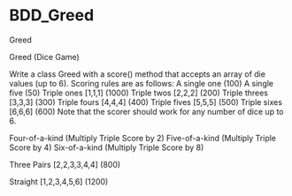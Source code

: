 # BDD_Greed

Greed

Greed (Dice Game)

Write a class Greed with a score() method that accepts an array of die values (up to 6). Scoring rules are as follows:
A single one (100)
A single five (50)
Triple ones [1,1,1] (1000)
Triple twos [2,2,2] (200)
Triple threes [3,3,3] (300)
Triple fours [4,4,4] (400)
Triple fives [5,5,5] (500)
Triple sixes [6,6,6] (600)
Note that the scorer should work for any number of dice up to 6.

Four-of-a-kind (Multiply Triple Score by 2)
Five-of-a-kind (Multiply Triple Score by 4)
Six-of-a-kind (Multiply Triple Score by 8)

Three Pairs [2,2,3,3,4,4] (800)

Straight [1,2,3,4,5,6] (1200)
